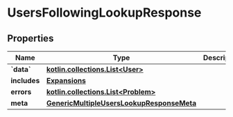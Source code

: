 
# UsersFollowingLookupResponse

## Properties
Name | Type | Description | Notes
------------ | ------------- | ------------- | -------------
**&#x60;data&#x60;** | [**kotlin.collections.List&lt;User&gt;**](User.md) |  |  [optional]
**includes** | [**Expansions**](Expansions.md) |  |  [optional]
**errors** | [**kotlin.collections.List&lt;Problem&gt;**](Problem.md) |  |  [optional]
**meta** | [**GenericMultipleUsersLookupResponseMeta**](GenericMultipleUsersLookupResponseMeta.md) |  |  [optional]



